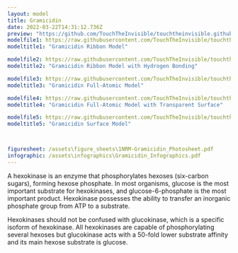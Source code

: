```yaml
---
layout: model
title: Gramicidin
date: 2022-03-22T14:31:12.736Z
preview: "https://github.com/TouchTheInvisible/touchtheinvisible.github.io/blob/master/assets/img/1NRM-Gramicidin/1NRM-Gramicidin_Ribbon+HBonds+AA.png?raw=true" 
modelfile1: https://raw.githubusercontent.com/TouchTheInvisible/touchtheinvisible.github.io/master/assets/models/1NRM-Gramicidin/1NRM-Gramicidin_Ribbon.dae
modeltitle1: "Gramicidin Ribbon Model"

modelfile2: https://raw.githubusercontent.com/TouchTheInvisible/touchtheinvisible.github.io/master/assets/models/1NRM-Gramicidin/1NRM-Gramicidin_Ribbon%2BHBonds.dae
modeltitle2: "Gramicidin Ribbon Model with Hydrogen Bonding"

modelfile3: https://raw.githubusercontent.com/TouchTheInvisible/touchtheinvisible.github.io/master/assets/models/1NRM-Gramicidin/1NRM-Gramicidin_Ribbon%2BHBonds%2BAA.dae
modeltitle3: "Gramicidin Full-Atomic Model"

modelfile4: https://raw.githubusercontent.com/TouchTheInvisible/touchtheinvisible.github.io/master/assets/models/1NRM-Gramicidin/1NRM-Gramicidin_Ribbon%2BHBonds%2BAA%2BTransparentSurface.dae
modeltitle4: "Gramicidin Full-Atomic Model with Transparent Surface"

modelfile5: https://raw.githubusercontent.com/TouchTheInvisible/touchtheinvisible.github.io/master/assets/models/1NRM-Gramicidin/1NRM-Gramicidin_Surface.dae
modeltitle5: "Gramicidin Surface Model"



figuresheet: /assets\figure_sheets\1NRM-Gramicidin_Photosheet.pdf
infographic: /assets\infographics\Gramicidin_Infographics.pdf
---
```

A hexokinase is an enzyme that phosphorylates hexoses (six-carbon sugars), forming hexose phosphate. In most organisms, glucose is the most important substrate for hexokinases, and glucose-6-phosphate is the most important product. Hexokinase possesses the ability to transfer an inorganic phosphate group from ATP to a substrate.

Hexokinases should not be confused with glucokinase, which is a specific isoform of hexokinase. All hexokinases are capable of phosphorylating several hexoses but glucokinase acts with a 50-fold lower substrate affinity and its main hexose substrate is glucose.
